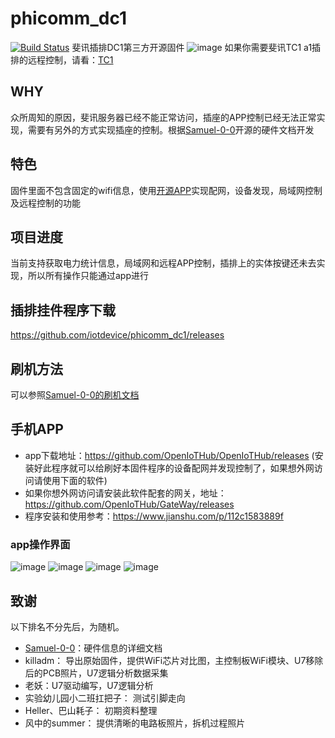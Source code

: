 # phicomm_dc1
[![Build Status](https://www.travis-ci.com/IoTDevice/phicomm_dc1.svg?branch=master)](https://www.travis-ci.com/IoTDevice/phicomm_dc1)
斐讯插排DC1第三方开源固件
![image](https://github.com/Samuel-0-0/dc1-esphome-home-assistant/blob/master/image/%E4%BA%A7%E5%93%81%E5%9B%BE2.jpg?raw=true)
如果你需要斐讯TC1 a1插排的远程控制，请看：[TC1](https://github.com/IoTDevice/phicomm_tc1_a1)
## WHY
众所周知的原因，斐讯服务器已经不能正常访问，插座的APP控制已经无法正常实现，需要有另外的方式实现插座的控制。根据[Samuel-0-0](https://github.com/Samuel-0-0/phicomm_dc1-esphome)开源的硬件文档开发
## 特色 
固件里面不包含固定的wifi信息，使用[开源APP](https://github.com/OpenIoTHub/OpenIoTHub)实现配网，设备发现，局域网控制及远程控制的功能 
## 项目进度 
当前支持获取电力统计信息，局域网和远程APP控制，插排上的实体按键还未去实现，所以所有操作只能通过app进行 
## 插排挂件程序下载 
https://github.com/iotdevice/phicomm_dc1/releases
## 刷机方法
可以参照[Samuel-0-0的刷机文档](https://github.com/Samuel-0-0/phicomm_dc1-esphome/tree/master/cookbook)
## 手机APP 
- app下载地址：https://github.com/OpenIoTHub/OpenIoTHub/releases (安装好此程序就可以给刷好本固件程序的设备配网并发现控制了，如果想外网访问请使用下面的软件)
- 如果你想外网访问请安装此软件配套的网关，地址：https://github.com/OpenIoTHub/GateWay/releases
- 程序安装和使用参考：https://www.jianshu.com/p/112c1583889f
### app操作界面 
![image](./images/设备列表.png)
![image](./images/设备操作界面.png)
![image](./images/设置设备名称.png)
![image](./images/设备信息.png)
## 致谢
以下排名不分先后，为随机。
- [Samuel-0-0](https://github.com/Samuel-0-0/phicomm_dc1-esphome)：硬件信息的详细文档
- killadm：  导出原始固件，提供WiFi芯片对比图，主控制板WiFi模块、U7移除后的PCB照片，U7逻辑分析数据采集
- 老妖：U7驱动编写，U7逻辑分析
- 实验幼儿园小二班扛把子：  测试引脚走向
- Heller、巴山耗子： 初期资料整理
- 风中的summer： 提供清晰的电路板照片，拆机过程照片
